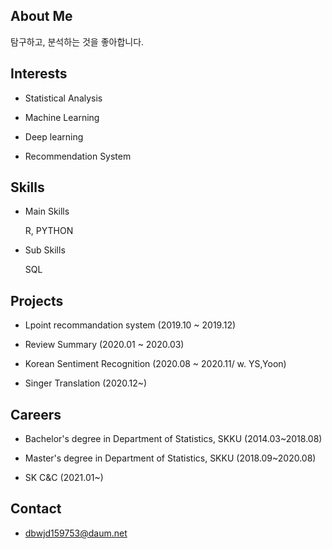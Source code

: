 ## About Me
탐구하고, 분석하는 것을 좋아합니다.

## Interests

- Statistical Analysis

- Machine Learning

- Deep learning

- Recommendation System

## Skills

- Main Skills

  R, PYTHON
  
- Sub Skills

  SQL

## Projects

- Lpoint recommandation system (2019.10 ~ 2019.12)

- Review Summary (2020.01 ~ 2020.03)

- Korean Sentiment Recognition (2020.08 ~ 2020.11/ w. YS,Yoon)
  
- Singer Translation (2020.12~)

## Careers

- Bachelor's degree in Department of Statistics, SKKU (2014.03~2018.08) 

- Master's degree in Department of Statistics, SKKU (2018.09~2020.08)

- SK C&C (2021.01~)

## Contact

- dbwjd159753@daum.net



<!--
**Yyyyyjkim/Yyyyyjkim** is a ✨ _special_ ✨ repository because its `README.md` (this file) appears on your GitHub profile.

Here are some ideas to get you started:

- 🔭 I’m currently working on ...
- 🌱 I’m currently learning ...
- 👯 I’m looking to collaborate on ...
- 🤔 I’m looking for help with ...
- 💬 Ask me about ...
- 📫 How to reach me: ...
- 😄 Pronouns: ...
- ⚡ Fun fact: ...
-->

